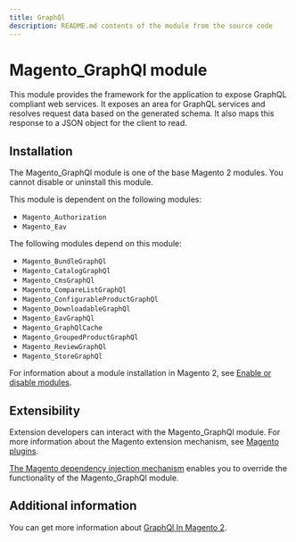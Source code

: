 ```yaml
---
title: GraphQl
description: README.md contents of the module from the source code
---
```


# Magento_GraphQl module

This module provides the framework for the application to expose GraphQL compliant web services. It exposes an area for
GraphQL services and resolves request data based on the generated schema. It also maps this response to a JSON object
for the client to read.

## Installation

The Magento_GraphQl module is one of the base Magento 2 modules. You cannot disable or uninstall this module.

This module is dependent on the following modules:

- `Magento_Authorization`
- `Magento_Eav`

The following modules depend on this module:

- `Magento_BundleGraphQl`
- `Magento_CatalogGraphQl`
- `Magento_CmsGraphQl`
- `Magento_CompareListGraphQl`
- `Magento_ConfigurableProductGraphQl`
- `Magento_DownloadableGraphQl`
- `Magento_EavGraphQl`
- `Magento_GraphQlCache`
- `Magento_GroupedProductGraphQl`
- `Magento_ReviewGraphQl`
- `Magento_StoreGraphQl`

For information about a module installation in Magento 2, see [Enable or disable modules](https://devdocs.magento.com/guides/v2.4/install-gde/install/cli/install-cli-subcommands-enable.html).

## Extensibility

Extension developers can interact with the Magento_GraphQl module. For more information about the Magento extension mechanism, see [Magento plugins](https://devdocs.magento.com/guides/v2.4/extension-dev-guide/plugins.html).

[The Magento dependency injection mechanism](https://devdocs.magento.com/guides/v2.4/extension-dev-guide/depend-inj.html) enables you to override the functionality of the Magento_GraphQl module.

## Additional information

You can get more information about [GraphQl In Magento 2](https://devdocs.magento.com/guides/v2.4/graphql).
